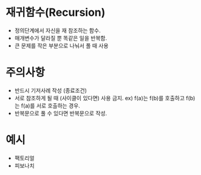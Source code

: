 # 재귀함수(Recursion)

- 정의단계에서 자신을 재 참조하는 함수.
- 매개변수가 달라질 뿐 똑같은 일을 반복함.
- 큰 문제를 작은 부분으로 나눠서 풀 때 사용

# 주의사항

- 반드시 기저사례 작성 (종료조건)
- 서로 참조하게 될 때 (사이클이 있다면) 사용 금지. ex) f(a)는 f(b)를 호출하고 f(b)는 f(a)를 서로 호출하는 경우.
- 반복문으로 풀 수 있다면 반복문으로 작성.

# 예시

- 팩토리얼
- 피보나치
